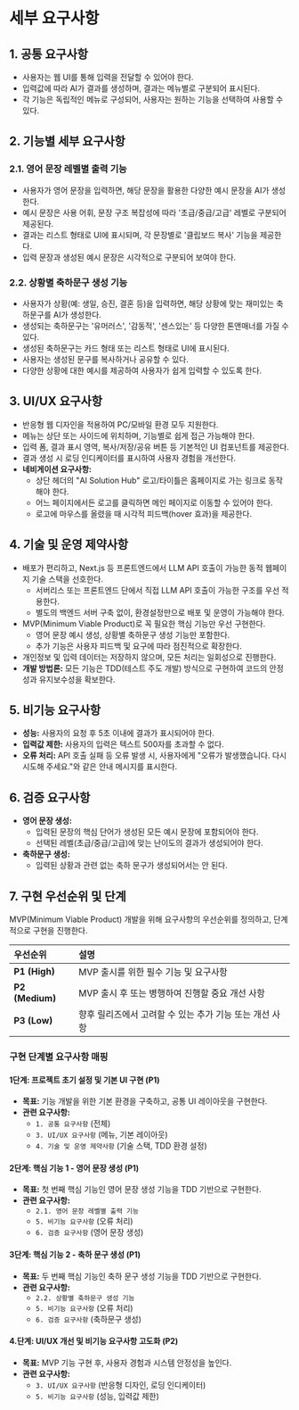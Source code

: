# 세부 요구사항

## 1. 공통 요구사항
- 사용자는 웹 UI를 통해 입력을 전달할 수 있어야 한다.
- 입력값에 따라 AI가 결과를 생성하며, 결과는 메뉴별로 구분되어 표시된다.
- 각 기능은 독립적인 메뉴로 구성되어, 사용자는 원하는 기능을 선택하여 사용할 수 있다.

## 2. 기능별 세부 요구사항
### 2.1. 영어 문장 레벨별 출력 기능
- 사용자가 영어 문장을 입력하면, 해당 문장을 활용한 다양한 예시 문장을 AI가 생성한다.
- 예시 문장은 사용 어휘, 문장 구조 복잡성에 따라 '초급/중급/고급' 레벨로 구분되어 제공된다.
- 결과는 리스트 형태로 UI에 표시되며, 각 문장별로 '클립보드 복사' 기능을 제공한다.
- 입력 문장과 생성된 예시 문장은 시각적으로 구분되어 보여야 한다.

### 2.2. 상황별 축하문구 생성 기능
- 사용자가 상황(예: 생일, 승진, 결혼 등)을 입력하면, 해당 상황에 맞는 재미있는 축하문구를 AI가 생성한다.
- 생성되는 축하문구는 '유머러스', '감동적', '센스있는' 등 다양한 톤앤매너를 가질 수 있다.
- 생성된 축하문구는 카드 형태 또는 리스트 형태로 UI에 표시된다.
- 사용자는 생성된 문구를 복사하거나 공유할 수 있다.
- 다양한 상황에 대한 예시를 제공하여 사용자가 쉽게 입력할 수 있도록 한다.

## 3. UI/UX 요구사항
- 반응형 웹 디자인을 적용하여 PC/모바일 환경 모두 지원한다.
- 메뉴는 상단 또는 사이드에 위치하며, 기능별로 쉽게 접근 가능해야 한다.
- 입력 폼, 결과 표시 영역, 복사/저장/공유 버튼 등 기본적인 UI 컴포넌트를 제공한다.
- 결과 생성 시 로딩 인디케이터를 표시하여 사용자 경험을 개선한다.
- **네비게이션 요구사항:**
  - 상단 헤더의 "AI Solution Hub" 로고/타이틀은 홈페이지로 가는 링크로 동작해야 한다.
  - 어느 페이지에서든 로고를 클릭하면 메인 페이지로 이동할 수 있어야 한다.
  - 로고에 마우스를 올렸을 때 시각적 피드백(hover 효과)을 제공한다.

## 4. 기술 및 운영 제약사항
- 배포가 편리하고, Next.js 등 프론트엔드에서 LLM API 호출이 가능한 동적 웹페이지 기술 스택을 선호한다.
    - 서버리스 또는 프론트엔드 단에서 직접 LLM API 호출이 가능한 구조를 우선 적용한다.
    - 별도의 백엔드 서버 구축 없이, 환경설정만으로 배포 및 운영이 가능해야 한다.
- MVP(Minimum Viable Product)로 꼭 필요한 핵심 기능만 우선 구현한다.
    - 영어 문장 예시 생성, 상황별 축하문구 생성 기능만 포함한다.
    - 추가 기능은 사용자 피드백 및 요구에 따라 점진적으로 확장한다.
- 개인정보 및 입력 데이터는 저장하지 않으며, 모든 처리는 일회성으로 진행한다.
- **개발 방법론:** 모든 기능은 TDD(테스트 주도 개발) 방식으로 구현하여 코드의 안정성과 유지보수성을 확보한다.

## 5. 비기능 요구사항
- **성능:** 사용자의 요청 후 5초 이내에 결과가 표시되어야 한다.
- **입력값 제한:** 사용자의 입력은 텍스트 500자를 초과할 수 없다.
- **오류 처리:** API 호출 실패 등 오류 발생 시, 사용자에게 "오류가 발생했습니다. 다시 시도해 주세요."와 같은 안내 메시지를 표시한다.

## 6. 검증 요구사항
- **영어 문장 생성:**
  - 입력된 문장의 핵심 단어가 생성된 모든 예시 문장에 포함되어야 한다.
  - 선택된 레벨(초급/중급/고급)에 맞는 난이도의 결과가 생성되어야 한다.
- **축하문구 생성:**
  - 입력된 상황과 관련 없는 축하 문구가 생성되어서는 안 된다.

## 7. 구현 우선순위 및 단계
MVP(Minimum Viable Product) 개발을 위해 요구사항의 우선순위를 정의하고, 단계적으로 구현을 진행한다.

| 우선순위 | 설명 |
| :--- | :--- |
| **P1 (High)** | MVP 출시를 위한 필수 기능 및 요구사항 |
| **P2 (Medium)** | MVP 출시 후 또는 병행하여 진행할 중요 개선 사항 |
| **P3 (Low)** | 향후 릴리즈에서 고려할 수 있는 추가 기능 또는 개선 사항 |

### 구현 단계별 요구사항 매핑

#### **1단계: 프로젝트 초기 설정 및 기본 UI 구현 (P1)**
- **목표:** 기능 개발을 위한 기본 환경을 구축하고, 공통 UI 레이아웃을 구현한다.
- **관련 요구사항:**
    - `1. 공통 요구사항` (전체)
    - `3. UI/UX 요구사항` (메뉴, 기본 레이아웃)
    - `4. 기술 및 운영 제약사항` (기술 스택, TDD 환경 설정)

#### **2단계: 핵심 기능 1 - 영어 문장 생성 (P1)**
- **목표:** 첫 번째 핵심 기능인 영어 문장 생성 기능을 TDD 기반으로 구현한다.
- **관련 요구사항:**
    - `2.1. 영어 문장 레벨별 출력 기능`
    - `5. 비기능 요구사항` (오류 처리)
    - `6. 검증 요구사항` (영어 문장 생성)

#### **3단계: 핵심 기능 2 - 축하 문구 생성 (P1)**
- **목표:** 두 번째 핵심 기능인 축하 문구 생성 기능을 TDD 기반으로 구현한다.
- **관련 요구사항:**
    - `2.2. 상황별 축하문구 생성 기능`
    - `5. 비기능 요구사항` (오류 처리)
    - `6. 검증 요구사항` (축하문구 생성)

#### **4.단계: UI/UX 개선 및 비기능 요구사항 고도화 (P2)**
- **목표:** MVP 기능 구현 후, 사용자 경험과 시스템 안정성을 높인다.
- **관련 요구사항:**
    - `3. UI/UX 요구사항` (반응형 디자인, 로딩 인디케이터)
    - `5. 비기능 요구사항` (성능, 입력값 제한)
